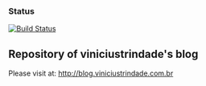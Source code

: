 
### Status
[![Build Status](https://travis-ci.org/viniciustrindade/viniciustrindade.github.io.svg?branch=master)](https://travis-ci.org/viniciustrindade/viniciustrindade.github.io)
## Repository of viniciustrindade's blog
Please visit at: http://blog.viniciustrindade.com.br
